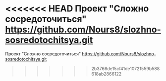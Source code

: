 <<<<<<< HEAD
Проект "Сложно сосредоточиться" https://github.com/Nours8/slozhno-sosredotochitsya.git
=======
Проект "Сложно сосредоточиться"
https://github.com/Nours8/slozhno-sosredotochitsya.git
>>>>>>> 2b3766de15cf41de10721559b588618ab2866122
